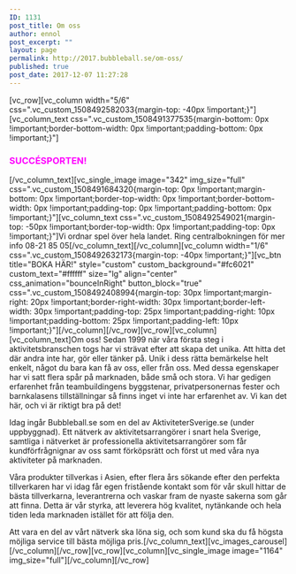 ```yaml
---
ID: 1131
post_title: Om oss
author: ennol
post_excerpt: ""
layout: page
permalink: http://2017.bubbleball.se/om-oss/
published: true
post_date: 2017-12-07 11:27:28
---
```

[vc_row][vc_column width="5/6" css=".vc_custom_1508492582033{margin-top: -40px !important;}"][vc_column_text css=".vc_custom_1508491377535{margin-bottom: 0px !important;border-bottom-width: 0px !important;padding-bottom: 0px !important;}"]
<h3><span style="color: #ff00ff;"><strong>SUCCÉSPORTEN!</strong></span></h3>
[/vc_column_text][vc_single_image image="342" img_size="full" css=".vc_custom_1508491684320{margin-top: 0px !important;margin-bottom: 0px !important;border-top-width: 0px !important;border-bottom-width: 0px !important;padding-top: 0px !important;padding-bottom: 0px !important;}"][vc_column_text css=".vc_custom_1508492549021{margin-top: -50px !important;border-top-width: 0px !important;padding-top: 0px !important;}"]Vi ordnar spel över hela landet. Ring centralbokningen för mer info 08-21 85 05[/vc_column_text][/vc_column][vc_column width="1/6" css=".vc_custom_1508492632173{margin-top: -40px !important;}"][vc_btn title="BOKA HÄR!" style="custom" custom_background="#fc6021" custom_text="#ffffff" size="lg" align="center" css_animation="bounceInRight" button_block="true" css=".vc_custom_1508492408994{margin-top: 30px !important;margin-right: 20px !important;border-right-width: 30px !important;border-left-width: 30px !important;padding-top: 25px !important;padding-right: 10px !important;padding-bottom: 25px !important;padding-left: 10px !important;}"][/vc_column][/vc_row][vc_row][vc_column][vc_column_text]Om oss!
Sedan 1999 när våra första steg i aktivitetsbranschen togs har vi strävat efter att skapa det unika. Att hitta det där andra inte har, gör eller tänker på.
Unik i dess rätta bemärkelse helt enkelt, något du bara kan få av oss, eller från oss.
Med dessa egenskaper har vi satt flera spår på marknaden, både små och stora. Vi har gedigen erfarenhet från teambuildingens byggstenar, privatpersonernas fester och barnkalasens tillställningar så finns inget vi inte har erfarenhet av. Vi kan det här, och vi är riktigt bra på det!

Idag ingår Bubbleball.se som en del av AktiviteterSverige.se (under uppbyggnad). Ett nätverk av aktivitetsarrangörer i snart hela Sverige, samtliga i nätverket är professionella aktivitetsarrangörer som får kundförfrågnignar av oss samt förköpsrätt och först ut med våra nya aktiviteter på marknaden.

Våra produkter tillverkas i Asien, efter flera års sökande efter den perfekta tillverkaren har vi idag får egen fristående kontakt som för vår skull hittar de bästa tillverkarna, leverantrerna och vaskar fram de nyaste sakerna som går att finna.
Detta är vår styrka, att leverera hög kvalitet, nytänkande och hela tiden leda marknaden istället för att följa den.

Att vara en del av vårt nätverk ska löna sig, och som kund ska du få högsta möjliga service till bästa möjliga pris.[/vc_column_text][vc_images_carousel][/vc_column][/vc_row][vc_row][vc_column][vc_single_image image="1164" img_size="full"][/vc_column][/vc_row]